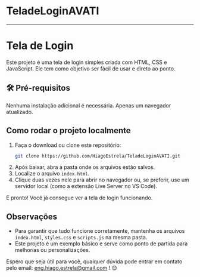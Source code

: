 ﻿# TeladeLoginAVATI

---

# Tela de Login

Este projeto é uma tela de login simples criada com HTML, CSS e JavaScript. Ele tem como objetivo ser fácil de usar e direto ao ponto.

## 🛠️ Pré-requisitos
Nenhuma instalação adicional é necessária. Apenas um navegador atualizado.

## Como rodar o projeto localmente

1. Faça o download ou clone este repositório:
   ```bash
   git clone https://github.com/HiagoEstrela/TeladeLoginAVATI.git
   ```
2. Após baixar, abra a pasta onde os arquivos estão salvos.
3. Localize o arquivo `index.html`.
4. Clique duas vezes nele para abrir no navegador ou, se preferir, use um servidor local (como a extensão Live Server no VS Code).

E pronto! Você já consegue ver a tela de login funcionando.

## Observações

- Para garantir que tudo funcione corretamente, mantenha os arquivos `index.html`, `styles.css` e `scripts.js` na mesma pasta.
- Este projeto é um exemplo básico e serve como ponto de partida para melhorias ou personalizações.

Espero que seja útil para você, qualquer dúvida pode entrar em contato pelo email: eng.hiago.estrela@gmail.com ! 😊
